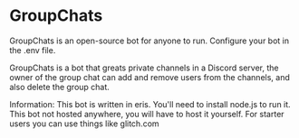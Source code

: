 # GroupChats

GroupChats is an open-source bot for anyone to run. Configure your bot in the .env file. 

GroupChats is a bot that greats private channels in a Discord server, the owner of the group chat can add and remove users from the channels, and also delete the group chat.

Information: This bot is written in eris. You'll need to install node.js to run it. This bot not hosted anywhere, you will have to host it yourself. For starter users you can use things like glitch.com
